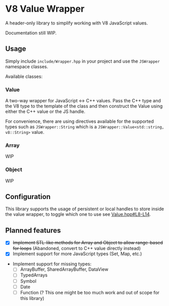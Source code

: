 # V8 Value Wrapper

A header-only library to simplify working with V8 JavaScript values.

Documentation still WIP.

## Usage

Simply include `include/Wrapper.hpp` in your project and use the `JSWrapper` namespace classes.

Available classes:

### Value

A two-way wrapper for JavaScript <-> C++ values. Pass the C++ type and the V8 type to the template of the class and then construct
the Value using either the C++ value or the JS handle.

For convenience, there are using directives available for the supported types such as `JSWrapper::String` which is a `JSWrapper::Value<std::string, v8::String>`
value.

### Array

WIP

### Object

WIP

## Configuration

This library supports the usage of persistent or local handles to store inside the value wrapper, to toggle which one to use
see [Value.hpp#L8-L14](include/Value.hpp#L8-L14).

## Planned features

- [X] ~~Implement STL-like methods for Array and Object to allow range-based for loops~~ (Abandoned, convert to C++ value directly instead)
- [X] Implement support for more JavaScript types (Set, Map, etc.)
- Implement support for missing types:
    - [ ] ArrayBuffer, SharedArrayBuffer, DataView
    - [ ] TypedArrays
    - [ ] Symbol
    - [ ] Date
    - [ ] Function (? This one might be too much work and out of scope for this library)
